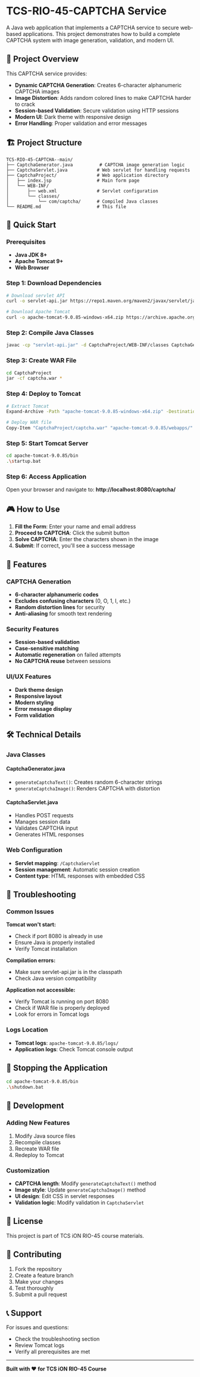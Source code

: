 # TCS-RIO-45-CAPTCHA Service

A Java web application that implements a CAPTCHA service to secure web-based applications. This project demonstrates how to build a complete CAPTCHA system with image generation, validation, and modern UI.

## 🎯 Project Overview

This CAPTCHA service provides:
- **Dynamic CAPTCHA Generation**: Creates 6-character alphanumeric CAPTCHA images
- **Image Distortion**: Adds random colored lines to make CAPTCHA harder to crack
- **Session-based Validation**: Secure validation using HTTP sessions
- **Modern UI**: Dark theme with responsive design
- **Error Handling**: Proper validation and error messages

## 🏗️ Project Structure

```
TCS-RIO-45-CAPTCHA--main/
├── CaptchaGenerator.java          # CAPTCHA image generation logic
├── CaptchaServlet.java           # Web servlet for handling requests
├── CaptchaProject/               # Web application directory
│   ├── index.jsp                 # Main form page
│   └── WEB-INF/
│       ├── web.xml               # Servlet configuration
│       └── classes/
│           └── com/captcha/      # Compiled Java classes
└── README.md                     # This file
```

## 🚀 Quick Start

### Prerequisites
- **Java JDK 8+** 
- **Apache Tomcat 9+**
- **Web Browser**

### Step 1: Download Dependencies
```bash
# Download servlet API
curl -o servlet-api.jar https://repo1.maven.org/maven2/javax/servlet/javax.servlet-api/4.0.1/javax.servlet-api-4.0.1.jar

# Download Apache Tomcat
curl -o apache-tomcat-9.0.85-windows-x64.zip https://archive.apache.org/dist/tomcat/tomcat-9/v9.0.85/bin/apache-tomcat-9.0.85-windows-x64.zip
```

### Step 2: Compile Java Classes
```bash
javac -cp "servlet-api.jar" -d CaptchaProject/WEB-INF/classes CaptchaGenerator.java CaptchaServlet.java

```

### Step 3: Create WAR File
```bash
cd CaptchaProject
jar -cf captcha.war *
```

### Step 4: Deploy to Tomcat
```bash
# Extract Tomcat
Expand-Archive -Path "apache-tomcat-9.0.85-windows-x64.zip" -DestinationPath "." -Force

# Deploy WAR file
Copy-Item "CaptchaProject/captcha.war" "apache-tomcat-9.0.85/webapps/"
```

### Step 5: Start Tomcat Server
```bash
cd apache-tomcat-9.0.85/bin
.\startup.bat
```

### Step 6: Access Application
Open your browser and navigate to:
**http://localhost:8080/captcha/**

## 🎮 How to Use

1. **Fill the Form**: Enter your name and email address
2. **Proceed to CAPTCHA**: Click the submit button
3. **Solve CAPTCHA**: Enter the characters shown in the image
4. **Submit**: If correct, you'll see a success message

## 🔧 Features

### CAPTCHA Generation
- **6-character alphanumeric codes**
- **Excludes confusing characters** (0, O, 1, I, etc.)
- **Random distortion lines** for security
- **Anti-aliasing** for smooth text rendering

### Security Features
- **Session-based validation**
- **Case-sensitive matching**
- **Automatic regeneration** on failed attempts
- **No CAPTCHA reuse** between sessions

### UI/UX Features
- **Dark theme design**
- **Responsive layout**
- **Modern styling**
- **Error message display**
- **Form validation**

## 🛠️ Technical Details

### Java Classes

#### CaptchaGenerator.java
- `generateCaptchaText()`: Creates random 6-character strings
- `generateCaptchaImage()`: Renders CAPTCHA with distortion

#### CaptchaServlet.java
- Handles POST requests
- Manages session data
- Validates CAPTCHA input
- Generates HTML responses

### Web Configuration
- **Servlet mapping**: `/CaptchaServlet`
- **Session management**: Automatic session creation
- **Content type**: HTML responses with embedded CSS

## 🐛 Troubleshooting

### Common Issues

**Tomcat won't start:**
- Check if port 8080 is already in use
- Ensure Java is properly installed
- Verify Tomcat installation

**Compilation errors:**
- Make sure servlet-api.jar is in the classpath
- Check Java version compatibility

**Application not accessible:**
- Verify Tomcat is running on port 8080
- Check if WAR file is properly deployed
- Look for errors in Tomcat logs

### Logs Location
- **Tomcat logs**: `apache-tomcat-9.0.85/logs/`
- **Application logs**: Check Tomcat console output

## 🛑 Stopping the Application

```bash
cd apache-tomcat-9.0.85/bin
.\shutdown.bat
```

## 📝 Development

### Adding New Features
1. Modify Java source files
2. Recompile classes
3. Recreate WAR file
4. Redeploy to Tomcat

### Customization
- **CAPTCHA length**: Modify `generateCaptchaText()` method
- **Image style**: Update `generateCaptchaImage()` method
- **UI design**: Edit CSS in servlet responses
- **Validation logic**: Modify validation in `CaptchaServlet`

## 📄 License

This project is part of TCS iON RIO-45 course materials.

## 🤝 Contributing

1. Fork the repository
2. Create a feature branch
3. Make your changes
4. Test thoroughly
5. Submit a pull request

## 📞 Support

For issues and questions:
- Check the troubleshooting section
- Review Tomcat logs
- Verify all prerequisites are met

---

**Built with ❤️ for TCS iON RIO-45 Course**
